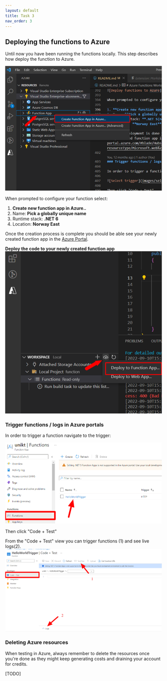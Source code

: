 ```yaml
---
layout: default
title: Task 3
nav_order: 3
---
```


## Deploying the functions to Azure

Until now you have been running the functions locally. This step describes how deploy the function to Azure.

![Create Azure function app in Azure](images/create-azure-function.png)

When prompted to configure your function select:

1. **Create new function app in Azure..**
2. Name: **Pick a globally unique name**
3. Runtime stack: **.NET 6**
4. Location: **Norway East**

Once the creation process is complete you should be able see your newly created function app in the [Azure Portal](https://portal.azure.com/#blade/HubsExtension/BrowseResource/resourceType/Microsoft.Web%2Fsites/kind/functionapp).

**Deploy the code to your newly created function app**
![Deploy project to Azure Funciton App](images/deploy.png)

### Trigger functions / logs in Azure portals

In order to trigger a function navigate to the trigger:

![Select trigger](images/select_trigger.png)

Then click "Code + Test"

From the "Code + Test" view you can trigger functions (1) and see live logs(2).
![Function trigger & logs](images/trigger_logs_azure.png)

### Deleting Azure resources

When testing in Azure, always remember to delete the resources once you're done as they might keep generating costs and draining your account for credits.

[TODO]
